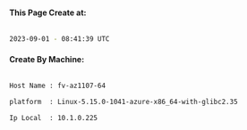 
   
#### This Page Create at:

```bash

2023-09-01 - 08:41:39 UTC

```

#### Create By Machine:

```bash

Host Name : fv-az1107-64

platform  : Linux-5.15.0-1041-azure-x86_64-with-glibc2.35

Ip Local  : 10.1.0.225

```

